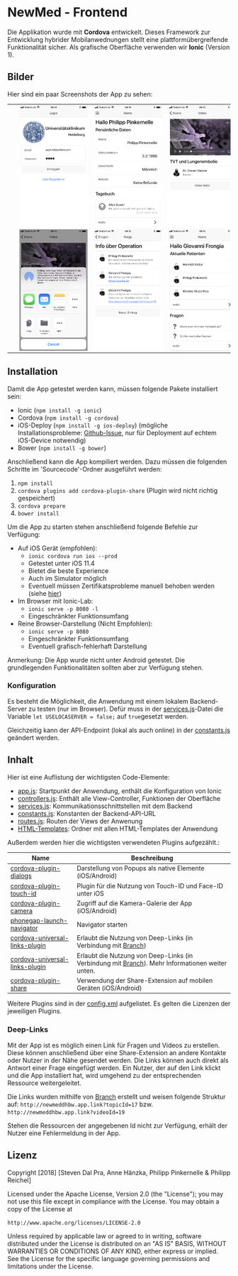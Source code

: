 # NewMed - Frontend

Die Applikation wurde mit **Cordova** entwickelt. Dieses Framework zur Entwicklung hybrider Mobilanwednungen stellt eine plattformübergreifende Funktionalität sicher. Als grafische Oberfläche verwenden wir **Ionic** (Version 1).

## Bilder
Hier sind ein paar Screenshots der App zu sehen:

<table>
    <tr>
        <td>
            <img align="left" src="Screenshots/IMG_0006.PNG" width="200px" title="Login" hspace="20"/>
        </td>
        <td>
            <img align="left" src="Screenshots/IMG_0007.PNG" width="200px" title="Patient" hspace="20"/>
        </td>
        <td>
            <img align="left" src="Screenshots/IMG_0008.PNG" width="200px" title="Video" hspace="20"/>
        </td>
    </tr>
    <tr>
        <td>
            <img align="left" src="Screenshots/IMG_0009.PNG" width="200px" title="Share" hspace="20"/>
        </td>
        <td>
            <img align="left" src="Screenshots/IMG_0010.PNG" width="200px" title="Frage" hspace="20"/>
        </td>
        <td>
            <img align="left" src="Screenshots/IMG_0011.PNG" width="200px" title="Arzt" hspace="20"/>
        </td>
    </tr>
</table>

## Installation 

Damit die App getestet werden kann, müssen folgende Pakete installiert sein:
-   Ionic (`npm install -g ionic`)
-   Cordova (`npm install -g cordova`)
-   iOS-Deploy (`npm install -g ios-deploy`) (mögliche Installationsprobleme: <a href="https://github.com/ios-control/ios-deploy/issues/346">Github-Issue</a>, nur für Deployment auf echtem iOS-Device notwendig)
-    Bower (`npm install -g bower`)


Anschließend kann die App kompiliert werden. Dazu müssen die folgenden Schritte im 'Sourcecode'-Ordner ausgeführt werden:
1.  `npm install`
2.  `cordova plugins add cordova-plugin-share` (Plugin wird nicht richtig gespeichert)
3.  `cordova prepare`
4.  `bower install`

Um die App zu starten stehen anschließend folgende Befehle zur Verfügung:

-   Auf iOS Gerät (empfohlen):
    - `ionic cordova run ios --prod`
    - Getestet unter iOS 11.4
    - Bietet die beste Experience
    - Auch im Simulator möglich
    - Eventuell müssen Zertifikatsprobleme manuell behoben werden (siehe <a href="https://cordova.apache.org/docs/en/2.5.0/guide/getting-started/ios/#deploy-to-the-device">hier</a>)
-   Im Browser mit Ionic-Lab:
    - `ionic serve -p 8080 -l`
    - Eingeschränkter Funktionsumfang
-   Reine Browser-Darstellung (Nicht Empfohlen):
    -   `ionic serve -p 8080`
    - Eingeschränkter Funktionsumfang
    - Eventuell grafisch-fehlerhaft Darstellung

Anmerkung: Die App wurde nicht unter Android getestet. Die grundlegenden Funktionalitäten sollten aber zur Verfügung stehen.

### Konfiguration
Es besteht die Möglichkeit, die Anwendung mit einem lokalem Backend-Server zu testen (nur im Browser). Defür muss in der <a href="Sourcecode/www/js/services.js">services.js</a>-Datei die Variable `let USELOCASERVER = false;` auf `true`gesetzt werden. 

Gleichzeitig kann der API-Endpoint (lokal als auch online) in der <a href="Sourcecode/www/js/constants.js">constants.js</a> geändert werden.


## Inhalt

Hier ist eine Auflistung der wichtigsten Code-Elemente:
-   <a href="Sourcecode/www/js/app.js">app.js</a>: Startpunkt der Anwendung, enthält die Konfiguration von Ionic
-   <a href="Sourcecode/www/js/controllers.js">controllers.js</a>: Enthält alle View-Controller, Funktionen der Oberfläche
-   <a href="Sourcecode/www/js/services.js">services.js</a>: Kommunikationsschnittstellen mit dem Backend
-   <a href="Sourcecode/www/js/constants.js">constants.js</a>: Konstanten der Backend-API-URL
-   <a href="Sourcecode/www/js/routes.js">routes.js</a>: Routen der Views der Anwenung
-   <a href="Sourcecode/www/templates">HTML-Templates</a>: Ordner mit allen HTML-Templates der Anwendung

Außerdem werden hier die wichtigsten verwendeten Plugins aufgezählt.:

| Name | Beschreibung|
|-|-|
|<a href="https://github.com/apache/cordova-plugin-dialogs">cordova-plugin-dialogs</a>| Darstellung von Popups als native Elemente (iOS/Android)|
|<a href="https://github.com/EddyVerbruggen/cordova-plugin-touch-id">cordova-plugin-touch-id</a>| Plugin für die Nutzung von Touch-ID und Face-ID unter iOS|
|<a href="https://github.com/apache/cordova-plugin-camera">cordova-plugin-camera</a>| Zugriff auf die Kamera-Galerie der App (iOS/Android)|
|<a href="https://github.com/dpa99c/phonegap-launch-navigator">phonegap-launch-navigator</a>| Navigator starten|
|<a href="https://github.com/nordnet/cordova-universal-links-plugin">cordova-universal-links-plugin</a>| Erlaubt die Nutzung von Deep-Links (in Verbindung mit <a href="https://branch.io/">Branch</a>) |
|<a href="https://github.com/nordnet/cordova-universal-links-plugin">cordova-universal-links-plugin</a>| Erlaubt die Nutzung von Deep-Links (in Verbindung mit <a href="https://branch.io/">Branch</a>). Mehr Informationen weiter unten. |
|<a href="https://github.com/markmarijnissen/cordova-plugin-share">cordova-plugin-share</a>| Verwendung der Share-Extension auf mobilen Geräten (iOS/Android) |


Weitere Plugins sind in der <a href="Sourcecode/config.xml">config.xml</a> aufgelistet. Es gelten die Lizenzen der jeweiligen Plugins.

### Deep-Links

Mit der App ist es möglich einen Link für Fragen und Videos zu erstellen. Diese können anschließend über eine Share-Extension an andere Kontakte oder Nutzer in der Nähe gesendet werden. Die Links können auch direkt als Antwort einer Frage eingefügt werden. Ein Nutzer, der auf den Link klickt und die App installiert hat, wird umgehend zu der entsprechenden Ressource weitergeleitet.

Die Links wurden mithilfe von <a href="https://branch.io/">Branch</a> erstellt und weisen folgende Struktur auf:
`http://newmeddhbw.app.link?topicId=17` bzw. `http://newmeddhbw.app.link?videoId=19`

Stehen die Ressourcen der angegebenen Id nicht zur Verfügung, erhält der Nutzer eine Fehlermeldung in der App.

## Lizenz

Copyright [2018] [Steven Dal Pra, Anne Hänzka, Philipp Pinkernelle & Philipp Reichel]

Licensed under the Apache License, Version 2.0 (the "License");
you may not use this file except in compliance with the License.
You may obtain a copy of the License at

    http://www.apache.org/licenses/LICENSE-2.0

Unless required by applicable law or agreed to in writing, software
distributed under the License is distributed on an "AS IS" BASIS,
WITHOUT WARRANTIES OR CONDITIONS OF ANY KIND, either express or implied.
See the License for the specific language governing permissions and
limitations under the License.
